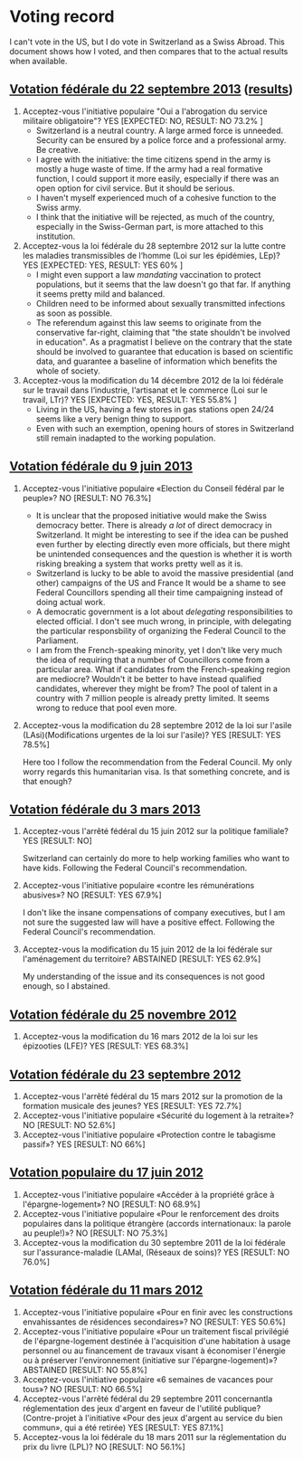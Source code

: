 # Voting record

I can't vote in the US, but I do vote in Switzerland as a Swiss Abroad. This document shows how I voted, and then compares that to the actual results when available.

## [Votation fédérale du 22 septembre 2013](http://www.bk.admin.ch/themen/pore/va/20130922/index.html?lang=fr#) ([results](http://www.admin.ch/ch/f/pore/va/20130922/index.html))

1. Acceptez-vous l'initiative populaire "Oui a I‘abrogation du service militaire obligatoire"? YES [EXPECTED: NO, RESULT: NO 73.2% ]
     - Switzerland is a neutral country. A large armed force is unneeded. Security can be ensured by a police force and a professional army. Be creative.
     - I agree with the initiative: the time citizens spend in the army is mostly a huge waste of time. If the army had a real formative function, I could support it more easily, especially if there was an open option for civil service. But it should be serious.
     - I haven't myself experienced much of a cohesive function to the Swiss army.
     - I think that the initiative will be rejected, as much of the country, especially in the Swiss-German part, is more attached to this institution.
1. Acceptez-vous la loi fédérale du 28 septembre 2012 sur la lutte contre les maladies transmissibles de l‘homme (Loi sur les épidémies, LEp)? YES [EXPECTED: YES, RESULT: YES 60% ]
     - I might even support a law *mandating* vaccination to protect populations, but it seems that the law doesn't go that far. If anything it seems pretty mild and balanced.
     - Children need to be informed about sexually transmitted infections as soon as possible.
     - The referendum against this law seems to originate from the conservative far-right, claiming that "the state shouldn't be involved in education". As a pragmatist I believe on the contrary that the state should be involved to guarantee that education is based on scientific data, and guarantee a baseline of information which benefits the whole of society.
1. Acceptez-vous la modification du 14 décembre 2012 de la loi fédérale sur le travail dans l‘industrie, l‘artisanat et le commerce (Loi sur le travail, LTr)? YES [EXPECTED: YES, RESULT: YES 55.8% ]
     - Living in the US, having a few stores in gas stations open 24/24 seems like a very benign thing to support.
     - Even with such an exemption, opening hours of stores in Switzerland still remain inadapted to the working population.

## [Votation fédérale du 9 juin 2013](http://www.bk.admin.ch/themen/pore/va/20130609/index.html?lang=fr)

1. Acceptez-vous l'initiative populaire «Election du Conseil fédéral par le peuple»? NO [RESULT: NO 76.3%]
     - It is unclear that the proposed initiative would make the Swiss democracy better. There is already *a lot* of direct democracy in Switzerland. It might be interesting to see if the idea can be pushed even further by electing directly even more officials, but there might be unintended consequences and the question is whether it is worth risking breaking a system that works pretty well as it is.
     - Switzerland is lucky to be able to avoid the massive presidential (and other) campaigns of the US and France It would be a shame to see Federal Councillors spending all their time campaigning instead of doing actual work.
     - A democratic government is a lot about *delegating* responsibilities to elected official. I don't see much wrong, in principle, with delegating the particular responsbility of organizing the Federal Council to the Parliament.
     - I am from the French-speaking minority, yet I don't like very much the idea of requiring that a number of Councillors come from a particular area. What if candidates from the French-speaking region are mediocre? Wouldn't it be better to have instead qualified candidates, wherever they might be from? The pool of talent in a country with 7 million people is already pretty limited. It seems wrong to reduce that pool even more.
1. Acceptez-vous la modification du 28 septembre 2012 de la loi sur l'asile (LAsi)(Modifications urgentes de la loi sur l'asile)? YES [RESULT: YES 78.5%]

    Here too I follow the recommendation from the Federal Council. My only worry regards this humanitarian visa. Is that something concrete, and is that enough?

## [Votation fédérale du 3 mars 2013](http://www.bk.admin.ch/themen/pore/va/03032013/index.html?lang=fr)

1. Acceptez-vous l'arrêté fédéral du 15 juin 2012 sur la politique familiale? YES [RESULT: NO]

    Switzerland can certainly do more to help working families who want to have kids. Following the Federal Council's recommendation.

2. Acceptez-vous l'initiative populaire «contre les rémunérations abusives»? NO [RESULT: YES 67.9%]

    I don't like the insane compensations of company executives, but I am not sure the suggested law will have a positive effect. Following the Federal Council's recommendation.

1. Acceptez-vous la modification du 15 juin 2012 de la loi fédérale sur l'aménagement du territoire? ABSTAINED [RESULT: YES 62.9%]

    My understanding of the issue and its consequences is not good enough, so I abstained.

## [Votation fédérale du 25 novembre 2012](http://www.bk.admin.ch/themen/pore/va/20121125/index.html?lang=fr)

1. Acceptez-vous la modification du 16 mars 2012 de la loi sur les épizooties (LFE)? YES [RESULT: YES 68.3%]

## [Votation fédérale du 23 septembre 2012](http://www.bk.admin.ch/themen/pore/va/20120923/index.html?lang=fr#)

1. Acceptez-vous l'arrêté fédéral du 15 mars 2012 sur la promotion de la formation musicale des jeunes? YES [RESULT: YES 72.7%]
2. Acceptez-vous l'initiative populaire «Sécurité du logement à la retraite»? NO [RESULT: NO 52.6%]
3. Acceptez-vous l'initiative populaire «Protection contre le tabagisme passif»? YES [RESULT: NO 66%]

## [Votation populaire du 17 juin 2012](http://www.bk.admin.ch/themen/pore/va/20120617/index.html?lang=fr)

1. Acceptez-vous l'initiative populaire «Accéder à la propriété grâce à l'épargne-logement»? NO [RESULT: NO 68.9%]
2. Acceptez-vous l'initiative populaire «Pour le renforcement des droits populaires dans la politique étrangère (accords internationaux: la parole au peuple!)»? NO [RESULT: NO 75.3%]
3. Acceptez-vous la modification du 30 septembre 2011 de la loi fédérale sur l'assurance-maladie (LAMal, (Réseaux de soins)? YES [RESULT: NO 76.0%]

## [Votation fédérale du 11 mars 2012](http://www.bk.admin.ch/themen/pore/va/20120311/index.html?lang=fr)

1. Acceptez-vous l'initiative populaire «Pour en finir avec les constructions envahissantes de résidences secondaires»? NO [RESULT: YES 50.6%]
2. Acceptez-vous l'initiative populaire «Pour un traitement fiscal privilégié de l'épargne-logement destinée à l'acquisition d'une habitation à usage personnel ou au financement de travaux visant à économiser l'énergie ou à préserver l'environnement (initiative sur l'épargne-logement)»? ABSTAINED [RESULT: NO 55.8%]
3. Acceptez-vous l'initiative populaire «6 semaines de vacances pour tous»? NO [RESULT: NO 66.5%]
4. Acceptez-vous l'arrêté fédéral du 29 septembre 2011 concernantla réglementation des jeux d'argent en faveur de l'utilité publique? (Contre-projet à l'initiative «Pour des jeux d'argent au service du bien commun», qui a été retirée) YES [RESULT: YES 87.1%]
5. Acceptez-vous la loi fédérale du 18 mars 2011 sur la réglementation du prix du livre (LPL)? NO [RESULT: NO 56.1%]
